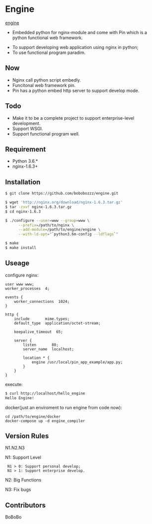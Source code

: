 # Engine

[engine](https://github.com/bobobozzz/engine.git)
 - Embedded python for nginx-module and come with Pin which is a python functional web framework.

* To support developing web application using nginx in python;
* To use functional program paradim. 

## Now

* Nginx call python script embedly.
* Funcitonal web framework pin.
* Pin has a python embed http server to support develop mode.

## Todo

* Make it to be a complete project to support enterprise-level development.
* Support WSGI.
* Support functional program well.

## Requirement

- Python 3.6.*
- nginx-1.6.3+ 

## Installation

```sh
$ git clone https://github.com/bobobozzz/engine.git

$ wget 'http://nginx.org/download/nginx-1.6.3.tar.gz'
$ tar -zxvf nginx-1.6.3.tar.gz
$ cd nginx-1.6.3

$ ./configure --user=www --group=www \
      --prefix=/path/to/nginx \
      --add-module=/path/to/engine/engine \
      --with-ld-opt="`python3.6m-config --ldflags`"

$ make
$ make install
```

## Useage

configure nginx:

```
user www www;
worker_processes  4;

events {
    worker_connections  1024;
}

http {
    include       mime.types;
    default_type  application/octet-stream;

    keepalive_timeout  65;

    server {
        listen       80;
        server_name  localhost;

        location * {
            engine /usr/local/pin_app_example/app.py;
        }
    }
}
```

execute:

```sh
$ curl http://localhost/hello_engine
Hello Engine!
```

docker(just an enviroment to run engine from code now):

```
cd /path/to/engine/docker
docker-compose up -d engine_compiler
```

## Version Rules 

N1.N2.N3

 N1: Support Level

     N1 > 0: Support personal develop;
     N1 > 1: Support enterprise develop.

 N2: Big Functions

 N3: Fix bugs

## Contributors

BoBoBo
